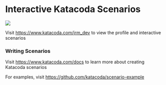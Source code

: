 # Interactive Katacoda Scenarios

[![](http://shields.katacoda.com/katacoda/jrm_dev/count.svg)](https://www.katacoda.com/jrm_dev "Get your profile on Katacoda.com")

Visit https://www.katacoda.com/jrm_dev to view the profile and interactive scenarios

### Writing Scenarios
Visit https://www.katacoda.com/docs to learn more about creating Katacoda scenarios

For examples, visit https://github.com/katacoda/scenario-example
